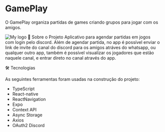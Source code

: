 # GamePlay

O GamePlay organiza partidas de games criando grupos para jogar com os amigos.

<img src="/Imagens/bm.jpg" alt="My  logo"/>
💭 Sobre o Projeto
Aplicativo para agendar partidas em jogos com login pelo discord. Além de agendar partida, no app é possível enviar o link de invite do canal do discord para os amigos atráves
do whatsapp, ou qualquer outro app, também é possível visualizar os jogadores que estão naquele canal, e entrar direto no canal através do app. 

🛠 Tecnologias

As seguintes ferramentas foram usadas na construção do projeto:

- TypeScript
- React-native
- ReactNavigation
- Expo
- Context API
- Async Storage
- Axios
- OAuth2 Discord
